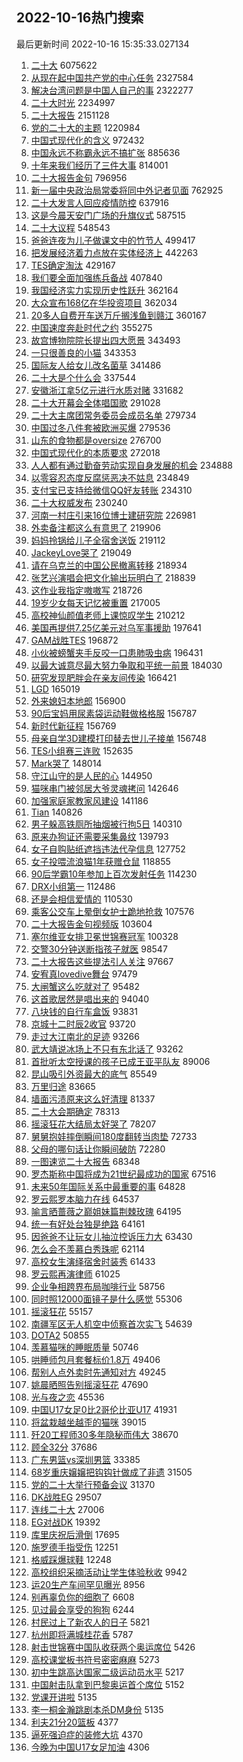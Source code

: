## 2022-10-16热门搜索 
最后更新时间 2022-10-16 15:35:33.027134 
1. [二十大](https://s.weibo.com/weibo?q=%23%E4%BA%8C%E5%8D%81%E5%A4%A7%23&t=31&band_rank=6&Refer=top) 6075622
1. [从现在起中国共产党的中心任务](https://s.weibo.com/weibo?q=%23%E4%BB%8E%E7%8E%B0%E5%9C%A8%E8%B5%B7%E4%B8%AD%E5%9B%BD%E5%85%B1%E4%BA%A7%E5%85%9A%E7%9A%84%E4%B8%AD%E5%BF%83%E4%BB%BB%E5%8A%A1%23&t=31&band_rank=2&Refer=top) 2327584
1. [解决台湾问题是中国人自己的事](https://s.weibo.com/weibo?q=%23%E8%A7%A3%E5%86%B3%E5%8F%B0%E6%B9%BE%E9%97%AE%E9%A2%98%E6%98%AF%E4%B8%AD%E5%9B%BD%E4%BA%BA%E8%87%AA%E5%B7%B1%E7%9A%84%E4%BA%8B%23&t=31&band_rank=1&Refer=top) 2322277
1. [二十大时光](https://s.weibo.com/weibo?q=%23%E4%BA%8C%E5%8D%81%E5%A4%A7%E6%97%B6%E5%85%89%23&t=31&band_rank=3&Refer=top) 2234997
1. [二十大报告](https://s.weibo.com/weibo?q=%23%E4%BA%8C%E5%8D%81%E5%A4%A7%E6%8A%A5%E5%91%8A%23&t=31&band_rank=4&Refer=top) 2151128
1. [党的二十大的主题](https://s.weibo.com/weibo?q=%23%E5%85%9A%E7%9A%84%E4%BA%8C%E5%8D%81%E5%A4%A7%E7%9A%84%E4%B8%BB%E9%A2%98%23&t=31&band_rank=5&Refer=top) 1220984
1. [中国式现代化的含义](https://s.weibo.com/weibo?q=%23%E4%B8%AD%E5%9B%BD%E5%BC%8F%E7%8E%B0%E4%BB%A3%E5%8C%96%E7%9A%84%E5%90%AB%E4%B9%89%23&t=31&band_rank=27&Refer=top) 972432
1. [中国永远不称霸永远不搞扩张](https://s.weibo.com/weibo?q=%23%E4%B8%AD%E5%9B%BD%E6%B0%B8%E8%BF%9C%E4%B8%8D%E7%A7%B0%E9%9C%B8%E6%B0%B8%E8%BF%9C%E4%B8%8D%E6%90%9E%E6%89%A9%E5%BC%A0%23&t=31&band_rank=6&Refer=top) 885636
1. [十年来我们经历了三件大事](https://s.weibo.com/weibo?q=%23%E5%8D%81%E5%B9%B4%E6%9D%A5%E6%88%91%E4%BB%AC%E7%BB%8F%E5%8E%86%E4%BA%86%E4%B8%89%E4%BB%B6%E5%A4%A7%E4%BA%8B%23&t=31&band_rank=6&Refer=top) 814001
1. [二十大报告金句](https://s.weibo.com/weibo?q=%23%E4%BA%8C%E5%8D%81%E5%A4%A7%E6%8A%A5%E5%91%8A%E9%87%91%E5%8F%A5%23&t=31&band_rank=11&Refer=top) 796956
1. [新一届中央政治局常委将同中外记者见面](https://s.weibo.com/weibo?q=%23%E6%96%B0%E4%B8%80%E5%B1%8A%E4%B8%AD%E5%A4%AE%E6%94%BF%E6%B2%BB%E5%B1%80%E5%B8%B8%E5%A7%94%E5%B0%86%E5%90%8C%E4%B8%AD%E5%A4%96%E8%AE%B0%E8%80%85%E8%A7%81%E9%9D%A2%23&t=31&band_rank=1&Refer=top) 762925
1. [二十大发言人回应疫情防控](https://s.weibo.com/weibo?q=%23%E4%BA%8C%E5%8D%81%E5%A4%A7%E5%8F%91%E8%A8%80%E4%BA%BA%E5%9B%9E%E5%BA%94%E7%96%AB%E6%83%85%E9%98%B2%E6%8E%A7%23&t=31&band_rank=2&Refer=top) 637916
1. [这是今晨天安门广场的升旗仪式](https://s.weibo.com/weibo?q=%23%E8%BF%99%E6%98%AF%E4%BB%8A%E6%99%A8%E5%A4%A9%E5%AE%89%E9%97%A8%E5%B9%BF%E5%9C%BA%E7%9A%84%E5%8D%87%E6%97%97%E4%BB%AA%E5%BC%8F%23&t=31&band_rank=7&Refer=top) 587515
1. [二十大议程](https://s.weibo.com/weibo?q=%23%E4%BA%8C%E5%8D%81%E5%A4%A7%E8%AE%AE%E7%A8%8B%23&t=31&band_rank=3&Refer=top) 548543
1. [爸爸连夜为儿子做课文中的竹节人](https://s.weibo.com/weibo?q=%23%E7%88%B8%E7%88%B8%E8%BF%9E%E5%A4%9C%E4%B8%BA%E5%84%BF%E5%AD%90%E5%81%9A%E8%AF%BE%E6%96%87%E4%B8%AD%E7%9A%84%E7%AB%B9%E8%8A%82%E4%BA%BA%23&t=31&band_rank=17&Refer=top) 499417
1. [把发展经济着力点放在实体经济上](https://s.weibo.com/weibo?q=%23%E6%8A%8A%E5%8F%91%E5%B1%95%E7%BB%8F%E6%B5%8E%E7%9D%80%E5%8A%9B%E7%82%B9%E6%94%BE%E5%9C%A8%E5%AE%9E%E4%BD%93%E7%BB%8F%E6%B5%8E%E4%B8%8A%23&t=31&band_rank=8&Refer=top) 442263
1. [TES确定淘汰](https://s.weibo.com/weibo?q=%23TES%E7%A1%AE%E5%AE%9A%E6%B7%98%E6%B1%B0%23&t=31&band_rank=6&Refer=top) 429167
1. [我们要全面加强练兵备战](https://s.weibo.com/weibo?q=%23%E6%88%91%E4%BB%AC%E8%A6%81%E5%85%A8%E9%9D%A2%E5%8A%A0%E5%BC%BA%E7%BB%83%E5%85%B5%E5%A4%87%E6%88%98%23&t=31&band_rank=39&Refer=top) 407840
1. [我国经济实力实现历史性跃升](https://s.weibo.com/weibo?q=%23%E6%88%91%E5%9B%BD%E7%BB%8F%E6%B5%8E%E5%AE%9E%E5%8A%9B%E5%AE%9E%E7%8E%B0%E5%8E%86%E5%8F%B2%E6%80%A7%E8%B7%83%E5%8D%87%23&t=31&band_rank=28&Refer=top) 362164
1. [大众宣布168亿在华投资项目](https://s.weibo.com/weibo?q=%23%E5%A4%A7%E4%BC%97%E5%AE%A3%E5%B8%83168%E4%BA%BF%E5%9C%A8%E5%8D%8E%E6%8A%95%E8%B5%84%E9%A1%B9%E7%9B%AE%23&t=31&band_rank=15&Refer=top) 362034
1. [20多人自费开车送万斤搁浅鱼到赣江](https://s.weibo.com/weibo?q=%2320%E5%A4%9A%E4%BA%BA%E8%87%AA%E8%B4%B9%E5%BC%80%E8%BD%A6%E9%80%81%E4%B8%87%E6%96%A4%E6%90%81%E6%B5%85%E9%B1%BC%E5%88%B0%E8%B5%A3%E6%B1%9F%23&t=31&band_rank=4&Refer=top) 360167
1. [中国速度奔赴时代之约](https://s.weibo.com/weibo?q=%23%E4%B8%AD%E5%9B%BD%E9%80%9F%E5%BA%A6%E5%A5%94%E8%B5%B4%E6%97%B6%E4%BB%A3%E4%B9%8B%E7%BA%A6%23&t=31&band_rank=5&Refer=top) 355275
1. [故宫博物院院长提出四大愿景](https://s.weibo.com/weibo?q=%23%E6%95%85%E5%AE%AB%E5%8D%9A%E7%89%A9%E9%99%A2%E9%99%A2%E9%95%BF%E6%8F%90%E5%87%BA%E5%9B%9B%E5%A4%A7%E6%84%BF%E6%99%AF%23&t=31&band_rank=9&Refer=top) 343493
1. [一只很善良的小猫](https://s.weibo.com/weibo?q=%23%E4%B8%80%E5%8F%AA%E5%BE%88%E5%96%84%E8%89%AF%E7%9A%84%E5%B0%8F%E7%8C%AB%23&t=31&band_rank=7&Refer=top) 343353
1. [国际友人给女儿改名菌草](https://s.weibo.com/weibo?q=%23%E5%9B%BD%E9%99%85%E5%8F%8B%E4%BA%BA%E7%BB%99%E5%A5%B3%E5%84%BF%E6%94%B9%E5%90%8D%E8%8F%8C%E8%8D%89%23&t=31&band_rank=10&Refer=top) 341486
1. [二十大是个什么会](https://s.weibo.com/weibo?q=%23%E4%BA%8C%E5%8D%81%E5%A4%A7%E6%98%AF%E4%B8%AA%E4%BB%80%E4%B9%88%E4%BC%9A%23&t=31&band_rank=13&Refer=top) 337544
1. [安徽浙江拿5亿元进行水质对赌](https://s.weibo.com/weibo?q=%23%E5%AE%89%E5%BE%BD%E6%B5%99%E6%B1%9F%E6%8B%BF5%E4%BA%BF%E5%85%83%E8%BF%9B%E8%A1%8C%E6%B0%B4%E8%B4%A8%E5%AF%B9%E8%B5%8C%23&t=31&band_rank=38&Refer=top) 331682
1. [二十大开幕会全体唱国歌](https://s.weibo.com/weibo?q=%23%E4%BA%8C%E5%8D%81%E5%A4%A7%E5%BC%80%E5%B9%95%E4%BC%9A%E5%85%A8%E4%BD%93%E5%94%B1%E5%9B%BD%E6%AD%8C%23&t=31&band_rank=14&Refer=top) 291028
1. [二十大主席团常务委员会成员名单](https://s.weibo.com/weibo?q=%23%E4%BA%8C%E5%8D%81%E5%A4%A7%E4%B8%BB%E5%B8%AD%E5%9B%A2%E5%B8%B8%E5%8A%A1%E5%A7%94%E5%91%98%E4%BC%9A%E6%88%90%E5%91%98%E5%90%8D%E5%8D%95%23&t=31&band_rank=8&Refer=top) 279734
1. [中国过冬八件套被欧洲买爆](https://s.weibo.com/weibo?q=%23%E4%B8%AD%E5%9B%BD%E8%BF%87%E5%86%AC%E5%85%AB%E4%BB%B6%E5%A5%97%E8%A2%AB%E6%AC%A7%E6%B4%B2%E4%B9%B0%E7%88%86%23&t=31&band_rank=14&Refer=top) 279536
1. [山东的食物都是oversize](https://s.weibo.com/weibo?q=%23%E5%B1%B1%E4%B8%9C%E7%9A%84%E9%A3%9F%E7%89%A9%E9%83%BD%E6%98%AFoversize%23&t=31&band_rank=16&Refer=top) 276700
1. [中国式现代化的本质要求](https://s.weibo.com/weibo?q=%23%E4%B8%AD%E5%9B%BD%E5%BC%8F%E7%8E%B0%E4%BB%A3%E5%8C%96%E7%9A%84%E6%9C%AC%E8%B4%A8%E8%A6%81%E6%B1%82%23&t=31&band_rank=17&Refer=top) 272018
1. [人人都有通过勤奋劳动实现自身发展的机会](https://s.weibo.com/weibo?q=%23%E4%BA%BA%E4%BA%BA%E9%83%BD%E6%9C%89%E9%80%9A%E8%BF%87%E5%8B%A4%E5%A5%8B%E5%8A%B3%E5%8A%A8%E5%AE%9E%E7%8E%B0%E8%87%AA%E8%BA%AB%E5%8F%91%E5%B1%95%E7%9A%84%E6%9C%BA%E4%BC%9A%23&t=31&band_rank=41&Refer=top) 234888
1. [以零容忍态度反腐惩恶决不姑息](https://s.weibo.com/weibo?q=%23%E4%BB%A5%E9%9B%B6%E5%AE%B9%E5%BF%8D%E6%80%81%E5%BA%A6%E5%8F%8D%E8%85%90%E6%83%A9%E6%81%B6%E5%86%B3%E4%B8%8D%E5%A7%91%E6%81%AF%23&t=31&band_rank=15&Refer=top) 234849
1. [支付宝已支持给微信QQ好友转账](https://s.weibo.com/weibo?q=%23%E6%94%AF%E4%BB%98%E5%AE%9D%E5%B7%B2%E6%94%AF%E6%8C%81%E7%BB%99%E5%BE%AE%E4%BF%A1QQ%E5%A5%BD%E5%8F%8B%E8%BD%AC%E8%B4%A6%23&t=31&band_rank=16&Refer=top) 234310
1. [二十大权威发布](https://s.weibo.com/weibo?q=%23%E4%BA%8C%E5%8D%81%E5%A4%A7%E6%9D%83%E5%A8%81%E5%8F%91%E5%B8%83%23&t=31&band_rank=19&Refer=top) 230240
1. [河南一村庄引来16位博士建研究院](https://s.weibo.com/weibo?q=%23%E6%B2%B3%E5%8D%97%E4%B8%80%E6%9D%91%E5%BA%84%E5%BC%95%E6%9D%A516%E4%BD%8D%E5%8D%9A%E5%A3%AB%E5%BB%BA%E7%A0%94%E7%A9%B6%E9%99%A2%23&t=31&band_rank=10&Refer=top) 226981
1. [外卖备注都这么有意思了](https://s.weibo.com/weibo?q=%23%E5%A4%96%E5%8D%96%E5%A4%87%E6%B3%A8%E9%83%BD%E8%BF%99%E4%B9%88%E6%9C%89%E6%84%8F%E6%80%9D%E4%BA%86%23&t=31&band_rank=19&Refer=top) 219906
1. [妈妈拎锅给儿子全宿舍送饭](https://s.weibo.com/weibo?q=%23%E5%A6%88%E5%A6%88%E6%8B%8E%E9%94%85%E7%BB%99%E5%84%BF%E5%AD%90%E5%85%A8%E5%AE%BF%E8%88%8D%E9%80%81%E9%A5%AD%23&t=31&band_rank=36&Refer=top) 219112
1. [JackeyLove哭了](https://s.weibo.com/weibo?q=%23JackeyLove%E5%93%AD%E4%BA%86%23&t=31&band_rank=21&Refer=top) 219049
1. [请在乌克兰的中国公民撤离转移](https://s.weibo.com/weibo?q=%23%E8%AF%B7%E5%9C%A8%E4%B9%8C%E5%85%8B%E5%85%B0%E7%9A%84%E4%B8%AD%E5%9B%BD%E5%85%AC%E6%B0%91%E6%92%A4%E7%A6%BB%E8%BD%AC%E7%A7%BB%23&t=31&band_rank=22&Refer=top) 218934
1. [张艺兴演唱会把文化输出玩明白了](https://s.weibo.com/weibo?q=%23%E5%BC%A0%E8%89%BA%E5%85%B4%E6%BC%94%E5%94%B1%E4%BC%9A%E6%8A%8A%E6%96%87%E5%8C%96%E8%BE%93%E5%87%BA%E7%8E%A9%E6%98%8E%E7%99%BD%E4%BA%86%23&t=31&band_rank=21&Refer=top) 218839
1. [这作业我指定嗷嗷写](https://s.weibo.com/weibo?q=%23%E8%BF%99%E4%BD%9C%E4%B8%9A%E6%88%91%E6%8C%87%E5%AE%9A%E5%97%B7%E5%97%B7%E5%86%99%23&t=31&band_rank=26&Refer=top) 218726
1. [19岁少女每天记忆被重置](https://s.weibo.com/weibo?q=%2319%E5%B2%81%E5%B0%91%E5%A5%B3%E6%AF%8F%E5%A4%A9%E8%AE%B0%E5%BF%86%E8%A2%AB%E9%87%8D%E7%BD%AE%23&t=31&band_rank=23&Refer=top) 217005
1. [高校神仙颜值老师上课惊叹学生](https://s.weibo.com/weibo?q=%23%E9%AB%98%E6%A0%A1%E7%A5%9E%E4%BB%99%E9%A2%9C%E5%80%BC%E8%80%81%E5%B8%88%E4%B8%8A%E8%AF%BE%E6%83%8A%E5%8F%B9%E5%AD%A6%E7%94%9F%23&t=31&band_rank=15&Refer=top) 210212
1. [美国再提供7.25亿美元对乌军事援助](https://s.weibo.com/weibo?q=%23%E7%BE%8E%E5%9B%BD%E5%86%8D%E6%8F%90%E4%BE%9B7.25%E4%BA%BF%E7%BE%8E%E5%85%83%E5%AF%B9%E4%B9%8C%E5%86%9B%E4%BA%8B%E6%8F%B4%E5%8A%A9%23&t=31&band_rank=40&Refer=top) 197641
1. [GAM战胜TES](https://s.weibo.com/weibo?q=%23GAM%E6%88%98%E8%83%9CTES%23&t=31&band_rank=9&Refer=top) 196872
1. [小伙被螃蟹夹手反咬一口患肺吸虫病](https://s.weibo.com/weibo?q=%23%E5%B0%8F%E4%BC%99%E8%A2%AB%E8%9E%83%E8%9F%B9%E5%A4%B9%E6%89%8B%E5%8F%8D%E5%92%AC%E4%B8%80%E5%8F%A3%E6%82%A3%E8%82%BA%E5%90%B8%E8%99%AB%E7%97%85%23&t=31&band_rank=24&Refer=top) 196431
1. [以最大诚意尽最大努力争取和平统一前景](https://s.weibo.com/weibo?q=%23%E4%BB%A5%E6%9C%80%E5%A4%A7%E8%AF%9A%E6%84%8F%E5%B0%BD%E6%9C%80%E5%A4%A7%E5%8A%AA%E5%8A%9B%E4%BA%89%E5%8F%96%E5%92%8C%E5%B9%B3%E7%BB%9F%E4%B8%80%E5%89%8D%E6%99%AF%23&t=31&band_rank=30&Refer=top) 184030
1. [研究发现肥胖会在亲友间传染](https://s.weibo.com/weibo?q=%23%E7%A0%94%E7%A9%B6%E5%8F%91%E7%8E%B0%E8%82%A5%E8%83%96%E4%BC%9A%E5%9C%A8%E4%BA%B2%E5%8F%8B%E9%97%B4%E4%BC%A0%E6%9F%93%23&t=31&band_rank=11&Refer=top) 166421
1. [LGD](https://s.weibo.com/weibo?q=LGD&t=31&band_rank=9&Refer=top) 165019
1. [外来媳妇本地郎](https://s.weibo.com/weibo?q=%E5%A4%96%E6%9D%A5%E5%AA%B3%E5%A6%87%E6%9C%AC%E5%9C%B0%E9%83%8E&t=31&band_rank=11&Refer=top) 156900
1. [90后宝妈用尿素袋运动鞋做格格服](https://s.weibo.com/weibo?q=%2390%E5%90%8E%E5%AE%9D%E5%A6%88%E7%94%A8%E5%B0%BF%E7%B4%A0%E8%A2%8B%E8%BF%90%E5%8A%A8%E9%9E%8B%E5%81%9A%E6%A0%BC%E6%A0%BC%E6%9C%8D%23&t=31&band_rank=16&Refer=top) 156787
1. [新时代新征程](https://s.weibo.com/weibo?q=%23%E6%96%B0%E6%97%B6%E4%BB%A3%E6%96%B0%E5%BE%81%E7%A8%8B%23&t=31&band_rank=16&Refer=top) 156769
1. [母亲自学3D建模打印替去世儿子接单](https://s.weibo.com/weibo?q=%23%E6%AF%8D%E4%BA%B2%E8%87%AA%E5%AD%A63D%E5%BB%BA%E6%A8%A1%E6%89%93%E5%8D%B0%E6%9B%BF%E5%8E%BB%E4%B8%96%E5%84%BF%E5%AD%90%E6%8E%A5%E5%8D%95%23&t=31&band_rank=17&Refer=top) 156748
1. [TES小组赛三连败](https://s.weibo.com/weibo?q=%23TES%E5%B0%8F%E7%BB%84%E8%B5%9B%E4%B8%89%E8%BF%9E%E8%B4%A5%23&t=31&band_rank=18&Refer=top) 152635
1. [Mark哭了](https://s.weibo.com/weibo?q=%23Mark%E5%93%AD%E4%BA%86%23&t=31&band_rank=31&Refer=top) 148014
1. [守江山守的是人民的心](https://s.weibo.com/weibo?q=%23%E5%AE%88%E6%B1%9F%E5%B1%B1%E5%AE%88%E7%9A%84%E6%98%AF%E4%BA%BA%E6%B0%91%E7%9A%84%E5%BF%83%23&t=31&band_rank=32&Refer=top) 144950
1. [猫咪串门被邻居大爷灵魂拷问](https://s.weibo.com/weibo?q=%23%E7%8C%AB%E5%92%AA%E4%B8%B2%E9%97%A8%E8%A2%AB%E9%82%BB%E5%B1%85%E5%A4%A7%E7%88%B7%E7%81%B5%E9%AD%82%E6%8B%B7%E9%97%AE%23&t=31&band_rank=30&Refer=top) 142646
1. [加强家庭家教家风建设](https://s.weibo.com/weibo?q=%23%E5%8A%A0%E5%BC%BA%E5%AE%B6%E5%BA%AD%E5%AE%B6%E6%95%99%E5%AE%B6%E9%A3%8E%E5%BB%BA%E8%AE%BE%23&t=31&band_rank=47&Refer=top) 141186
1. [Tian](https://s.weibo.com/weibo?q=Tian&t=31&band_rank=34&Refer=top) 140826
1. [男子躲高铁厕所抽烟被行拘5日](https://s.weibo.com/weibo?q=%23%E7%94%B7%E5%AD%90%E8%BA%B2%E9%AB%98%E9%93%81%E5%8E%95%E6%89%80%E6%8A%BD%E7%83%9F%E8%A2%AB%E8%A1%8C%E6%8B%985%E6%97%A5%23&t=31&band_rank=37&Refer=top) 140310
1. [原来办狗证还需要采集鼻纹](https://s.weibo.com/weibo?q=%23%E5%8E%9F%E6%9D%A5%E5%8A%9E%E7%8B%97%E8%AF%81%E8%BF%98%E9%9C%80%E8%A6%81%E9%87%87%E9%9B%86%E9%BC%BB%E7%BA%B9%23&t=31&band_rank=44&Refer=top) 139793
1. [女子自购贴纸遮挡违法代孕信息](https://s.weibo.com/weibo?q=%23%E5%A5%B3%E5%AD%90%E8%87%AA%E8%B4%AD%E8%B4%B4%E7%BA%B8%E9%81%AE%E6%8C%A1%E8%BF%9D%E6%B3%95%E4%BB%A3%E5%AD%95%E4%BF%A1%E6%81%AF%23&t=31&band_rank=12&Refer=top) 127752
1. [女子投喂流浪猫1年获赠仓鼠](https://s.weibo.com/weibo?q=%23%E5%A5%B3%E5%AD%90%E6%8A%95%E5%96%82%E6%B5%81%E6%B5%AA%E7%8C%AB1%E5%B9%B4%E8%8E%B7%E8%B5%A0%E4%BB%93%E9%BC%A0%23&t=31&band_rank=20&Refer=top) 118855
1. [90后学霸10年参加上百次发射任务](https://s.weibo.com/weibo?q=%2390%E5%90%8E%E5%AD%A6%E9%9C%B810%E5%B9%B4%E5%8F%82%E5%8A%A0%E4%B8%8A%E7%99%BE%E6%AC%A1%E5%8F%91%E5%B0%84%E4%BB%BB%E5%8A%A1%23&t=31&band_rank=18&Refer=top) 114230
1. [DRX小组第一](https://s.weibo.com/weibo?q=%23DRX%E5%B0%8F%E7%BB%84%E7%AC%AC%E4%B8%80%23&t=31&band_rank=40&Refer=top) 112486
1. [还是会相信爱情的](https://s.weibo.com/weibo?q=%23%E8%BF%98%E6%98%AF%E4%BC%9A%E7%9B%B8%E4%BF%A1%E7%88%B1%E6%83%85%E7%9A%84%23&t=31&band_rank=19&Refer=top) 110530
1. [乘客公交车上晕倒女护士跪地抢救](https://s.weibo.com/weibo?q=%23%E4%B9%98%E5%AE%A2%E5%85%AC%E4%BA%A4%E8%BD%A6%E4%B8%8A%E6%99%95%E5%80%92%E5%A5%B3%E6%8A%A4%E5%A3%AB%E8%B7%AA%E5%9C%B0%E6%8A%A2%E6%95%91%23&t=31&band_rank=38&Refer=top) 107576
1. [二十大报告金句视频版](https://s.weibo.com/weibo?q=%23%E4%BA%8C%E5%8D%81%E5%A4%A7%E6%8A%A5%E5%91%8A%E9%87%91%E5%8F%A5%E8%A7%86%E9%A2%91%E7%89%88%23&t=31&band_rank=14&Refer=top) 103604
1. [塞尔维亚女排卫冕世锦赛冠军](https://s.weibo.com/weibo?q=%23%E5%A1%9E%E5%B0%94%E7%BB%B4%E4%BA%9A%E5%A5%B3%E6%8E%92%E5%8D%AB%E5%86%95%E4%B8%96%E9%94%A6%E8%B5%9B%E5%86%A0%E5%86%9B%23&t=31&band_rank=18&Refer=top) 100328
1. [交警30分钟送断指孩子就医](https://s.weibo.com/weibo?q=%23%E4%BA%A4%E8%AD%A630%E5%88%86%E9%92%9F%E9%80%81%E6%96%AD%E6%8C%87%E5%AD%A9%E5%AD%90%E5%B0%B1%E5%8C%BB%23&t=31&band_rank=45&Refer=top) 98547
1. [二十大报告这些提法引人关注](https://s.weibo.com/weibo?q=%23%E4%BA%8C%E5%8D%81%E5%A4%A7%E6%8A%A5%E5%91%8A%E8%BF%99%E4%BA%9B%E6%8F%90%E6%B3%95%E5%BC%95%E4%BA%BA%E5%85%B3%E6%B3%A8%23&t=31&band_rank=42&Refer=top) 97667
1. [安宥真lovedive舞台](https://s.weibo.com/weibo?q=%23%E5%AE%89%E5%AE%A5%E7%9C%9Flovedive%E8%88%9E%E5%8F%B0%23&t=31&band_rank=25&Refer=top) 97479
1. [大闸蟹这么吃就对了](https://s.weibo.com/weibo?q=%23%E5%A4%A7%E9%97%B8%E8%9F%B9%E8%BF%99%E4%B9%88%E5%90%83%E5%B0%B1%E5%AF%B9%E4%BA%86%23&t=31&band_rank=26&Refer=top) 95482
1. [这首歌居然是唱出来的](https://s.weibo.com/weibo?q=%23%E8%BF%99%E9%A6%96%E6%AD%8C%E5%B1%85%E7%84%B6%E6%98%AF%E5%94%B1%E5%87%BA%E6%9D%A5%E7%9A%84%23&t=31&band_rank=45&Refer=top) 94040
1. [八块钱的自行车盒饭](https://s.weibo.com/weibo?q=%23%E5%85%AB%E5%9D%97%E9%92%B1%E7%9A%84%E8%87%AA%E8%A1%8C%E8%BD%A6%E7%9B%92%E9%A5%AD%23&t=31&band_rank=27&Refer=top) 93831
1. [京城十二时辰2收官](https://s.weibo.com/weibo?q=%23%E4%BA%AC%E5%9F%8E%E5%8D%81%E4%BA%8C%E6%97%B6%E8%BE%B02%E6%94%B6%E5%AE%98%23&t=31&band_rank=28&Refer=top) 93720
1. [走过大江南北的足迹](https://s.weibo.com/weibo?q=%23%E8%B5%B0%E8%BF%87%E5%A4%A7%E6%B1%9F%E5%8D%97%E5%8C%97%E7%9A%84%E8%B6%B3%E8%BF%B9%23&t=31&band_rank=30&Refer=top) 93266
1. [武大靖说冰场上不只有东北话了](https://s.weibo.com/weibo?q=%23%E6%AD%A6%E5%A4%A7%E9%9D%96%E8%AF%B4%E5%86%B0%E5%9C%BA%E4%B8%8A%E4%B8%8D%E5%8F%AA%E6%9C%89%E4%B8%9C%E5%8C%97%E8%AF%9D%E4%BA%86%23&t=31&band_rank=46&Refer=top) 93262
1. [首批听太空授课的孩子已成王亚平队友](https://s.weibo.com/weibo?q=%23%E9%A6%96%E6%89%B9%E5%90%AC%E5%A4%AA%E7%A9%BA%E6%8E%88%E8%AF%BE%E7%9A%84%E5%AD%A9%E5%AD%90%E5%B7%B2%E6%88%90%E7%8E%8B%E4%BA%9A%E5%B9%B3%E9%98%9F%E5%8F%8B%23&t=31&band_rank=49&Refer=top) 89006
1. [昆山吸引外资最大的底气](https://s.weibo.com/weibo?q=%23%E6%98%86%E5%B1%B1%E5%90%B8%E5%BC%95%E5%A4%96%E8%B5%84%E6%9C%80%E5%A4%A7%E7%9A%84%E5%BA%95%E6%B0%94%23&t=31&band_rank=36&Refer=top) 85549
1. [万里归途](https://s.weibo.com/weibo?q=%E4%B8%87%E9%87%8C%E5%BD%92%E9%80%94&t=31&band_rank=29&Refer=top) 83665
1. [墙面污渍原来这么好清理](https://s.weibo.com/weibo?q=%23%E5%A2%99%E9%9D%A2%E6%B1%A1%E6%B8%8D%E5%8E%9F%E6%9D%A5%E8%BF%99%E4%B9%88%E5%A5%BD%E6%B8%85%E7%90%86%23&t=31&band_rank=39&Refer=top) 81337
1. [二十大会期确定](https://s.weibo.com/weibo?q=%23%E4%BA%8C%E5%8D%81%E5%A4%A7%E4%BC%9A%E6%9C%9F%E7%A1%AE%E5%AE%9A%23&t=31&band_rank=30&Refer=top) 78313
1. [摇滚狂花大结局太好哭了](https://s.weibo.com/weibo?q=%23%E6%91%87%E6%BB%9A%E7%8B%82%E8%8A%B1%E5%A4%A7%E7%BB%93%E5%B1%80%E5%A4%AA%E5%A5%BD%E5%93%AD%E4%BA%86%23&t=31&band_rank=31&Refer=top) 78207
1. [舅舅抱娃摔倒瞬间180度翻转当肉垫](https://s.weibo.com/weibo?q=%23%E8%88%85%E8%88%85%E6%8A%B1%E5%A8%83%E6%91%94%E5%80%92%E7%9E%AC%E9%97%B4180%E5%BA%A6%E7%BF%BB%E8%BD%AC%E5%BD%93%E8%82%89%E5%9E%AB%23&t=31&band_rank=36&Refer=top) 72733
1. [父母的哪句话让你瞬间破防](https://s.weibo.com/weibo?q=%23%E7%88%B6%E6%AF%8D%E7%9A%84%E5%93%AA%E5%8F%A5%E8%AF%9D%E8%AE%A9%E4%BD%A0%E7%9E%AC%E9%97%B4%E7%A0%B4%E9%98%B2%23&t=31&band_rank=32&Refer=top) 72280
1. [一图速览二十大报告](https://s.weibo.com/weibo?q=%23%E4%B8%80%E5%9B%BE%E9%80%9F%E8%A7%88%E4%BA%8C%E5%8D%81%E5%A4%A7%E6%8A%A5%E5%91%8A%23&t=31&band_rank=49&Refer=top) 68348
1. [罗杰斯称中国将成为21世纪最成功的国家](https://s.weibo.com/weibo?q=%23%E7%BD%97%E6%9D%B0%E6%96%AF%E7%A7%B0%E4%B8%AD%E5%9B%BD%E5%B0%86%E6%88%90%E4%B8%BA21%E4%B8%96%E7%BA%AA%E6%9C%80%E6%88%90%E5%8A%9F%E7%9A%84%E5%9B%BD%E5%AE%B6%23&t=31&band_rank=37&Refer=top) 67516
1. [未来50年国际关系中最重要的事](https://s.weibo.com/weibo?q=%23%E6%9C%AA%E6%9D%A550%E5%B9%B4%E5%9B%BD%E9%99%85%E5%85%B3%E7%B3%BB%E4%B8%AD%E6%9C%80%E9%87%8D%E8%A6%81%E7%9A%84%E4%BA%8B%23&t=31&band_rank=33&Refer=top) 64828
1. [罗云熙罗本脑力在线](https://s.weibo.com/weibo?q=%23%E7%BD%97%E4%BA%91%E7%86%99%E7%BD%97%E6%9C%AC%E8%84%91%E5%8A%9B%E5%9C%A8%E7%BA%BF%23&t=31&band_rank=34&Refer=top) 64537
1. [喻言晒蔷薇之巅姐妹篇荆棘玫瑰](https://s.weibo.com/weibo?q=%23%E5%96%BB%E8%A8%80%E6%99%92%E8%94%B7%E8%96%87%E4%B9%8B%E5%B7%85%E5%A7%90%E5%A6%B9%E7%AF%87%E8%8D%86%E6%A3%98%E7%8E%AB%E7%91%B0%23&t=31&band_rank=35&Refer=top) 64195
1. [统一有好处台独是绝路](https://s.weibo.com/weibo?q=%23%E7%BB%9F%E4%B8%80%E6%9C%89%E5%A5%BD%E5%A4%84%E5%8F%B0%E7%8B%AC%E6%98%AF%E7%BB%9D%E8%B7%AF%23&t=31&band_rank=35&Refer=top) 64161
1. [因爸爸不让玩女儿抽泣控诉压力大](https://s.weibo.com/weibo?q=%23%E5%9B%A0%E7%88%B8%E7%88%B8%E4%B8%8D%E8%AE%A9%E7%8E%A9%E5%A5%B3%E5%84%BF%E6%8A%BD%E6%B3%A3%E6%8E%A7%E8%AF%89%E5%8E%8B%E5%8A%9B%E5%A4%A7%23&t=31&band_rank=21&Refer=top) 63430
1. [怎么会不羡慕白秀珠呢](https://s.weibo.com/weibo?q=%23%E6%80%8E%E4%B9%88%E4%BC%9A%E4%B8%8D%E7%BE%A1%E6%85%95%E7%99%BD%E7%A7%80%E7%8F%A0%E5%91%A2%23&t=31&band_rank=27&Refer=top) 62114
1. [高校女生演绎宿舍时装秀](https://s.weibo.com/weibo?q=%23%E9%AB%98%E6%A0%A1%E5%A5%B3%E7%94%9F%E6%BC%94%E7%BB%8E%E5%AE%BF%E8%88%8D%E6%97%B6%E8%A3%85%E7%A7%80%23&t=31&band_rank=47&Refer=top) 61433
1. [罗云熙再演律师](https://s.weibo.com/weibo?q=%23%E7%BD%97%E4%BA%91%E7%86%99%E5%86%8D%E6%BC%94%E5%BE%8B%E5%B8%88%23&t=31&band_rank=32&Refer=top) 61025
1. [企业争相跨界布局咖啡行业](https://s.weibo.com/weibo?q=%23%E4%BC%81%E4%B8%9A%E4%BA%89%E7%9B%B8%E8%B7%A8%E7%95%8C%E5%B8%83%E5%B1%80%E5%92%96%E5%95%A1%E8%A1%8C%E4%B8%9A%23&t=31&band_rank=42&Refer=top) 58756
1. [同时照12000面镜子是什么感觉](https://s.weibo.com/weibo?q=%23%E5%90%8C%E6%97%B6%E7%85%A712000%E9%9D%A2%E9%95%9C%E5%AD%90%E6%98%AF%E4%BB%80%E4%B9%88%E6%84%9F%E8%A7%89%23&t=31&band_rank=38&Refer=top) 55306
1. [摇滚狂花](https://s.weibo.com/weibo?q=%23%E6%91%87%E6%BB%9A%E7%8B%82%E8%8A%B1%23&t=31&band_rank=39&Refer=top) 55157
1. [南疆军区无人机空中侦察首次实飞](https://s.weibo.com/weibo?q=%23%E5%8D%97%E7%96%86%E5%86%9B%E5%8C%BA%E6%97%A0%E4%BA%BA%E6%9C%BA%E7%A9%BA%E4%B8%AD%E4%BE%A6%E5%AF%9F%E9%A6%96%E6%AC%A1%E5%AE%9E%E9%A3%9E%23&t=31&band_rank=46&Refer=top) 54639
1. [DOTA2](https://s.weibo.com/weibo?q=%23DOTA2%23&t=31&band_rank=40&Refer=top) 50855
1. [羡慕猫咪的睡眠质量](https://s.weibo.com/weibo?q=%23%E7%BE%A1%E6%85%95%E7%8C%AB%E5%92%AA%E7%9A%84%E7%9D%A1%E7%9C%A0%E8%B4%A8%E9%87%8F%23&t=31&band_rank=40&Refer=top) 50746
1. [哄睡师包月套餐标价1.8万](https://s.weibo.com/weibo?q=%23%E5%93%84%E7%9D%A1%E5%B8%88%E5%8C%85%E6%9C%88%E5%A5%97%E9%A4%90%E6%A0%87%E4%BB%B71.8%E4%B8%87%23&t=31&band_rank=41&Refer=top) 49406
1. [帮别人点外卖时先通知对方](https://s.weibo.com/weibo?q=%23%E5%B8%AE%E5%88%AB%E4%BA%BA%E7%82%B9%E5%A4%96%E5%8D%96%E6%97%B6%E5%85%88%E9%80%9A%E7%9F%A5%E5%AF%B9%E6%96%B9%23&t=31&band_rank=42&Refer=top) 49245
1. [姚晨晒照告别摇滚狂花](https://s.weibo.com/weibo?q=%23%E5%A7%9A%E6%99%A8%E6%99%92%E7%85%A7%E5%91%8A%E5%88%AB%E6%91%87%E6%BB%9A%E7%8B%82%E8%8A%B1%23&t=31&band_rank=43&Refer=top) 47690
1. [光与夜之恋](https://s.weibo.com/weibo?q=%23%E5%85%89%E4%B8%8E%E5%A4%9C%E4%B9%8B%E6%81%8B%23&t=31&band_rank=44&Refer=top) 45536
1. [中国U17女足0比2哥伦比亚U17](https://s.weibo.com/weibo?q=%23%E4%B8%AD%E5%9B%BDU17%E5%A5%B3%E8%B6%B30%E6%AF%942%E5%93%A5%E4%BC%A6%E6%AF%94%E4%BA%9AU17%23&t=31&band_rank=45&Refer=top) 41931
1. [将盆栽越坐越歪的猫咪](https://s.weibo.com/weibo?q=%23%E5%B0%86%E7%9B%86%E6%A0%BD%E8%B6%8A%E5%9D%90%E8%B6%8A%E6%AD%AA%E7%9A%84%E7%8C%AB%E5%92%AA%23&t=31&band_rank=46&Refer=top) 39015
1. [歼20工程师30多年隐秘而伟大](https://s.weibo.com/weibo?q=%23%E6%AD%BC20%E5%B7%A5%E7%A8%8B%E5%B8%8830%E5%A4%9A%E5%B9%B4%E9%9A%90%E7%A7%98%E8%80%8C%E4%BC%9F%E5%A4%A7%23&t=31&band_rank=48&Refer=top) 38670
1. [顾全32分](https://s.weibo.com/weibo?q=%23%E9%A1%BE%E5%85%A832%E5%88%86%23&t=31&band_rank=47&Refer=top) 37686
1. [广东男篮vs深圳男篮](https://s.weibo.com/weibo?q=%23%E5%B9%BF%E4%B8%9C%E7%94%B7%E7%AF%AEvs%E6%B7%B1%E5%9C%B3%E7%94%B7%E7%AF%AE%23&t=31&band_rank=48&Refer=top) 33385
1. [68岁重庆嬢嬢把钩钩针做成了非遗](https://s.weibo.com/weibo?q=%2368%E5%B2%81%E9%87%8D%E5%BA%86%E5%AC%A2%E5%AC%A2%E6%8A%8A%E9%92%A9%E9%92%A9%E9%92%88%E5%81%9A%E6%88%90%E4%BA%86%E9%9D%9E%E9%81%97%23&t=31&band_rank=49&Refer=top) 31505
1. [党的二十大举行预备会议](https://s.weibo.com/weibo?q=%23%E5%85%9A%E7%9A%84%E4%BA%8C%E5%8D%81%E5%A4%A7%E4%B8%BE%E8%A1%8C%E9%A2%84%E5%A4%87%E4%BC%9A%E8%AE%AE%23&t=31&band_rank=50&Refer=top) 31370
1. [DK战胜EG](https://s.weibo.com/weibo?q=%23DK%E6%88%98%E8%83%9CEG%23&t=31&band_rank=44&Refer=top) 29507
1. [连线二十大](https://s.weibo.com/weibo?q=%23%E8%BF%9E%E7%BA%BF%E4%BA%8C%E5%8D%81%E5%A4%A7%23&t=31&band_rank=50&Refer=top) 27006
1. [EG对战DK](https://s.weibo.com/weibo?q=%23EG%E5%AF%B9%E6%88%98DK%23&t=31&band_rank=20&Refer=top) 19392
1. [库里庆祝后滑倒](https://s.weibo.com/weibo?q=%23%E5%BA%93%E9%87%8C%E5%BA%86%E7%A5%9D%E5%90%8E%E6%BB%91%E5%80%92%23&t=31&band_rank=46&Refer=top) 17695
1. [施罗德手指受伤](https://s.weibo.com/weibo?q=%23%E6%96%BD%E7%BD%97%E5%BE%B7%E6%89%8B%E6%8C%87%E5%8F%97%E4%BC%A4%23&t=31&band_rank=48&Refer=top) 12251
1. [格威踩爆球鞋](https://s.weibo.com/weibo?q=%23%E6%A0%BC%E5%A8%81%E8%B8%A9%E7%88%86%E7%90%83%E9%9E%8B%23&t=31&band_rank=48&Refer=top) 12248
1. [高校组织采摘活动让学生体验秋收](https://s.weibo.com/weibo?q=%23%E9%AB%98%E6%A0%A1%E7%BB%84%E7%BB%87%E9%87%87%E6%91%98%E6%B4%BB%E5%8A%A8%E8%AE%A9%E5%AD%A6%E7%94%9F%E4%BD%93%E9%AA%8C%E7%A7%8B%E6%94%B6%23&t=31&band_rank=48&Refer=top) 9942
1. [运20生产车间罕见曝光](https://s.weibo.com/weibo?q=%23%E8%BF%9020%E7%94%9F%E4%BA%A7%E8%BD%A6%E9%97%B4%E7%BD%95%E8%A7%81%E6%9B%9D%E5%85%89%23&t=31&band_rank=48&Refer=top) 8956
1. [别再辜负你的细胞了](https://s.weibo.com/weibo?q=%23%E5%88%AB%E5%86%8D%E8%BE%9C%E8%B4%9F%E4%BD%A0%E7%9A%84%E7%BB%86%E8%83%9E%E4%BA%86%23&t=31&band_rank=46&Refer=top) 6608
1. [见过最会享受的狗狗](https://s.weibo.com/weibo?q=%23%E8%A7%81%E8%BF%87%E6%9C%80%E4%BC%9A%E4%BA%AB%E5%8F%97%E7%9A%84%E7%8B%97%E7%8B%97%23&t=31&band_rank=49&Refer=top) 6244
1. [村民过上了新农人的日子](https://s.weibo.com/weibo?q=%23%E6%9D%91%E6%B0%91%E8%BF%87%E4%B8%8A%E4%BA%86%E6%96%B0%E5%86%9C%E4%BA%BA%E7%9A%84%E6%97%A5%E5%AD%90%23&t=31&band_rank=50&Refer=top) 5821
1. [杭州即将满城桂花香](https://s.weibo.com/weibo?q=%23%E6%9D%AD%E5%B7%9E%E5%8D%B3%E5%B0%86%E6%BB%A1%E5%9F%8E%E6%A1%82%E8%8A%B1%E9%A6%99%23&t=31&band_rank=47&Refer=top) 5787
1. [射击世锦赛中国队收获两个奥运席位](https://s.weibo.com/weibo?q=%23%E5%B0%84%E5%87%BB%E4%B8%96%E9%94%A6%E8%B5%9B%E4%B8%AD%E5%9B%BD%E9%98%9F%E6%94%B6%E8%8E%B7%E4%B8%A4%E4%B8%AA%E5%A5%A5%E8%BF%90%E5%B8%AD%E4%BD%8D%23&t=31&band_rank=45&Refer=top) 5426
1. [高校课堂板书符号密密麻麻](https://s.weibo.com/weibo?q=%23%E9%AB%98%E6%A0%A1%E8%AF%BE%E5%A0%82%E6%9D%BF%E4%B9%A6%E7%AC%A6%E5%8F%B7%E5%AF%86%E5%AF%86%E9%BA%BB%E9%BA%BB%23&t=31&band_rank=48&Refer=top) 5273
1. [初中生跳高达国家二级运动员水平](https://s.weibo.com/weibo?q=%23%E5%88%9D%E4%B8%AD%E7%94%9F%E8%B7%B3%E9%AB%98%E8%BE%BE%E5%9B%BD%E5%AE%B6%E4%BA%8C%E7%BA%A7%E8%BF%90%E5%8A%A8%E5%91%98%E6%B0%B4%E5%B9%B3%23&t=31&band_rank=46&Refer=top) 5217
1. [中国射击队拿到巴黎奥运首个席位](https://s.weibo.com/weibo?q=%23%E4%B8%AD%E5%9B%BD%E5%B0%84%E5%87%BB%E9%98%9F%E6%8B%BF%E5%88%B0%E5%B7%B4%E9%BB%8E%E5%A5%A5%E8%BF%90%E9%A6%96%E4%B8%AA%E5%B8%AD%E4%BD%8D%23&t=31&band_rank=47&Refer=top) 5152
1. [党课开讲啦](https://s.weibo.com/weibo?q=%E5%85%9A%E8%AF%BE%E5%BC%80%E8%AE%B2%E5%95%A6&t=31&band_rank=49&Refer=top) 5135
1. [李一桐金瀚跳剧本杀DM身份](https://s.weibo.com/weibo?q=%23%E6%9D%8E%E4%B8%80%E6%A1%90%E9%87%91%E7%80%9A%E8%B7%B3%E5%89%A7%E6%9C%AC%E6%9D%80DM%E8%BA%AB%E4%BB%BD%23&t=31&band_rank=50&Refer=top) 5135
1. [利夫21分20篮板](https://s.weibo.com/weibo?q=%23%E5%88%A9%E5%A4%AB21%E5%88%8620%E7%AF%AE%E6%9D%BF%23&t=31&band_rank=47&Refer=top) 4377
1. [逼死强迫症的装修大坑](https://s.weibo.com/weibo?q=%23%E9%80%BC%E6%AD%BB%E5%BC%BA%E8%BF%AB%E7%97%87%E7%9A%84%E8%A3%85%E4%BF%AE%E5%A4%A7%E5%9D%91%23&t=31&band_rank=49&Refer=top) 4370
1. [今晚为中国U17女足加油](https://s.weibo.com/weibo?q=%23%E4%BB%8A%E6%99%9A%E4%B8%BA%E4%B8%AD%E5%9B%BDU17%E5%A5%B3%E8%B6%B3%E5%8A%A0%E6%B2%B9%23&t=31&band_rank=50&Refer=top) 4306
